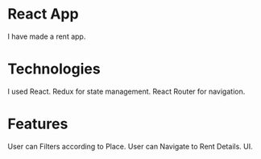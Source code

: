 # React App
I have made a rent app.

# Technologies
I used React.
Redux for state management.
React Router for navigation.

# Features
User can Filters according to Place.
User can Navigate to Rent Details.
UI.
